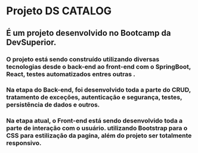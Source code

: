 # Projeto DS CATALOG

## É um projeto desenvolvido no Bootcamp da DevSuperior.

### O projeto está sendo construído utilizando diversas tecnologias desde o back-end ao front-end com o SpringBoot, React, testes automatizados entres outras .

### Na etapa do Back-end, foi desenvolvido toda a parte do CRUD, tratamento de exceções, autenticação e segurança, testes, persistência de dados e outros.

### Na etapa atual, o Front-end está sendo desenvolvido toda a parte de interação com o usuário. utilizando Bootstrap para o CSS para  estilização da pagina, além do projeto ser  totalmente responsivo.

